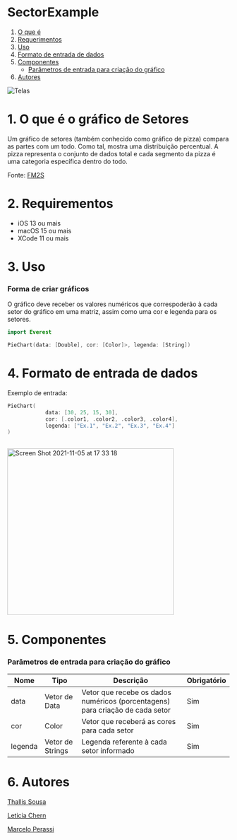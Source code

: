 # SectorExample

1. [O que é](#1-o-que-é-o-gráfico-de-setores)
2. [Requerimentos](#2-requirementos)
3. [Uso](#3-uso)
4. [Formato de entrada de dados](#4-formato-de-entrada-de-dados)
5. [Componentes](#5-componentes)
      - [Parâmetros de entrada para criação do gráfico](#parâmetros-de-entrada-para-criação-do-gráfico)
7. [Autores](#6-autores)

![Telas](https://user-images.githubusercontent.com/77726310/140554263-e0c3e65a-32c1-48ab-91f0-b4cc044e5c57.png)


# 1. O que é o gráfico de Setores
Um gráfico de setores (também conhecido como gráfico de pizza) compara as partes com um todo. Como tal, mostra uma distribuição percentual. A pizza representa o conjunto de dados total e cada segmento da pizza é uma categoria específica dentro do todo.

Fonte:  <a href="https://www.fm2s.com.br/tipos-de-graficos/"> FM2S </a>


# 2. Requirementos
- iOS 13 ou mais
- macOS 15 ou mais
- XCode 11 ou mais

# 3. Uso
### Forma de criar gráficos
O gráfico deve receber os valores numéricos que correspoderão à cada setor do gráfico em uma matriz, assim como uma cor e legenda para os setores.  

```swift
import Everest

PieChart(data: [Double], cor: [Color]>, legenda: [String])

````


# 4. Formato de entrada de dados
Exemplo de entrada:
```swift
PieChart(
            data: [30, 25, 15, 30],
            cor: [.color1, .color2, .color3, .color4],
            legenda: ["Ex.1", "Ex.2", "Ex.3", "Ex.4"]
)
                  

````
<img width="377" alt="Screen Shot 2021-11-05 at 17 33 18" src="https://user-images.githubusercontent.com/77726310/140575292-e0c87d7e-c295-418b-a13f-03aa64f81327.png">
                 
# 5. Componentes
### Parâmetros de entrada para criação do gráfico

Nome | Tipo | Descrição | Obrigatório
------------ | ------------- | ------------- | -------------
data | Vetor de Data | Vetor que recebe os dados numéricos (porcentagens) para criação de cada setor | Sim
cor | Color | Vetor que receberá as cores para cada setor | Sim
legenda | Vetor de Strings | Legenda referente à cada setor informado | Sim

# 6. Autores
<a href="https://github.com/thallissousa"> Thallis Sousa </a> <p>
<a href= "https://github.com/letchern"> Leticia Chern </a> <p>
<a href="https://github.com/mperassi"> Marcelo Perassi </a> <p>
